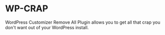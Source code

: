 # WP-CRAP
WordPress Customizer Remove All Plugin allows you to get all that crap you don't want out of your WordPress install.
